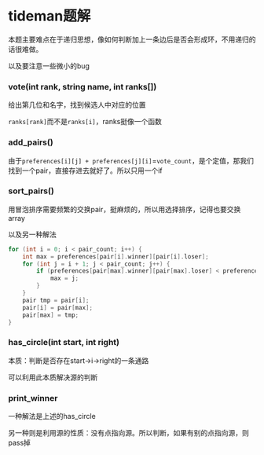 # tideman题解

本题主要难点在于递归思想，像如何判断加上一条边后是否会形成环，不用递归的话很难做。

以及要注意一些微小的bug

### vote(int rank, string name, int ranks[])

给出第几位和名字，找到候选人中对应的位置

`ranks[rank]`而不是`ranks[i]`，ranks挺像一个函数

### add_pairs()

由于`preferences[i][j] + preferences[j][i]`=`vote_count`，是个定值，那我们找到一个pair，直接存进去就好了。所以只用一个if

### sort_pairs()

用冒泡排序需要频繁的交换pair，挺麻烦的，所以用选择排序，记得也要交换array

以及另一种解法

```C
for (int i = 0; i < pair_count; i++) {
    int max = preferences[pair[i].winner][pair[i].loser];
    for (int j = i + 1; j < pair_count; j++) {
        if (preferences[pair[max].winner][pair[max].loser] < preferences[pair[j].winner][pair[j].loser]) {
            max = j;
        }
    }
    pair tmp = pair[i];
    pair[i] = pair[max];
    pair[max] = tmp;
}
```

### has_circle(int start, int right)

本质：判断是否存在start->i->right的一条通路

可以利用此本质解决源的判断

### print_winner

一种解法是上述的has_circle

另一种则是利用源的性质：没有点指向源。所以判断，如果有别的点指向源，则pass掉







